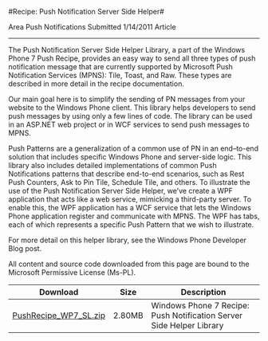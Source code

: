 #Recipe: Push Notification Server Side Helper#

Area
Push Notifications
Submitted
1/14/2011
Article

---

The Push Notification Server Side Helper Library, a part of the Windows Phone 7 Push Recipe, provides an easy way to send all three types of push notification message that are currently supported by Microsoft Push Notification Services (MPNS): Tile, Toast, and Raw. These types are described in more detail in the recipe documentation.

Our main goal here is to simplify the sending of PN messages from your website to the Windows Phone client. This library helps developers to send push messages by using only a few lines of code. The library can be used in an ASP.NET web project or in WCF services to send push messages to MPNS.

Push Patterns are a generalization of a common use of PN in an end–to-end solution that includes specific Windows Phone and server-side logic. This library also includes detailed implementations of common Push Notifications patterns that describe end-to-end scenarios, such as Rest Push Counters, Ask to Pin Tile, Schedule Tile, and others. To illustrate the use of the Push Notification Server Side Helper, we’ve create a WPF application that acts like a web service, mimicking a third-party server. To enable this, the WPF application has a WCF service that lets the Windows Phone application register and communicate with MPNS. The WPF has tabs, each of which represents a specific Push Pattern that we wish to illustrate.

For more detail on this helper library, see the Windows Phone Developer Blog post.

All content and source code downloaded from this page are bound to the Microsoft Permissive License (Ms-PL).


Download | Size | Description
---|---|---|
[PushRecipe_WP7_SL.zip](https://github.com/simondarksidej/XNAGameStudio/blob/master/Samples/PushRecipe_WP7_SL.zip?raw=true) | 2.80MB | Windows Phone 7 Recipe: Push Notification Server Side Helper Library 